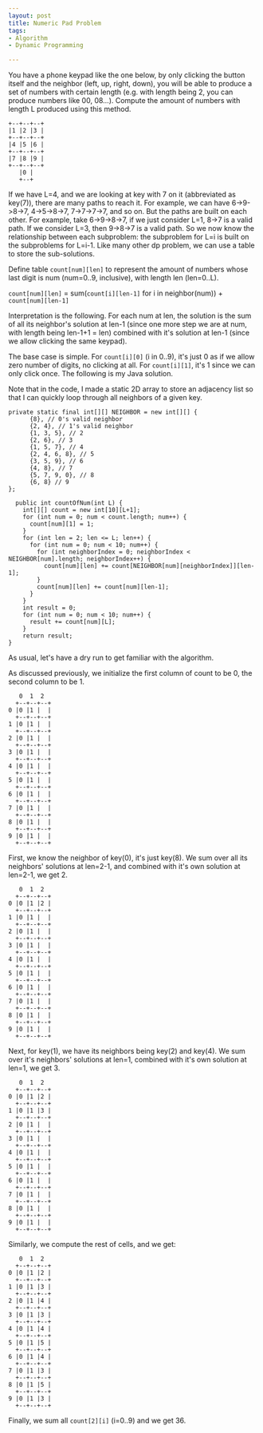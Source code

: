 ```yaml
---
layout: post
title: Numeric Pad Problem
tags:
- Algorithm
- Dynamic Programming

---
```

You have a phone keypad like the one below, by only clicking the button itself and the neighbor (left, up, right, down), you will be able to produce a set of numbers with certain length (e.g. with length being 2, you can produce numbers like 00, 08...). Compute the amount of numbers with length L produced using this method.

```
+--+--+--+
|1 |2 |3 |
+--+--+--+
|4 |5 |6 |
+--+--+--+
|7 |8 |9 |
+--+--+--+
   |0 |
   +--+
```

If we have L=4, and we are looking at key with 7 on it (abbreviated as key(7)), there are many paths to reach it. For example, we can have 6->9->8->7, 4->5->8->7, 7->7->7->7, and so on. But the paths are built on each other. For example, take 6->9->8->7, if we just consider L=1, 8->7 is a valid path. If we consider L=3, then 9->8->7 is a valid path. So we now know the relationship between each subproblem: the subproblem for L=i is built on the subproblems for L=i-1. Like many other dp problem, we can use a table to store the sub-solutions. 

Define table `count[num][len]` to represent the amount of numbers whose last digit is num (num=0..9, inclusive), with length len (len=0..L).

`count[num][len]` = sum(`count[i][len-1]` for i in neighbor(num)) + `count[num][len-1]`

Interpretation is the following. For each num at len, the solution is the sum of all its neighbor's solution at len-1 (since one more step we are at num, with length being len-1+1 = len) combined with it's solution at len-1 (since we allow clicking the same keypad).

The base case is simple. For `count[i][0]` (i in 0..9), it's just 0 as if we allow zero number of digits, no clicking at all. For `count[i][1]`, it's 1 since we can only click once. The following is my Java solution.

Note that in the code, I made a static 2D array to store an adjacency list so that I can quickly loop through all neighbors of a given key.

```
private static final int[][] NEIGHBOR = new int[][] {
      {8}, // 0's valid neighbor
      {2, 4}, // 1's valid neighbor
      {1, 3, 5}, // 2
      {2, 6}, // 3
      {1, 5, 7}, // 4
      {2, 4, 6, 8}, // 5
      {3, 5, 9}, // 6
      {4, 8}, // 7
      {5, 7, 9, 0}, // 8
      {6, 8} // 9
};

  public int countOfNum(int L) {
    int[][] count = new int[10][L+1];
    for (int num = 0; num < count.length; num++) {
      count[num][1] = 1;
    }
    for (int len = 2; len <= L; len++) {
      for (int num = 0; num < 10; num++) {
        for (int neighborIndex = 0; neighborIndex < NEIGHBOR[num].length; neighborIndex++) {
          count[num][len] += count[NEIGHBOR[num][neighborIndex]][len-1];
        }
        count[num][len] += count[num][len-1];
      }
    }
    int result = 0;
    for (int num = 0; num < 10; num++) {
      result += count[num][L];
    }
    return result;
}
```

As usual, let's have a dry run to get familiar with the algorithm.

As discussed previously, we initialize the first column of count to be 0, the second column to be 1.

```
   0  1  2
  +--+--+--+
0 |0 |1 |  |
  +--+--+--+
1 |0 |1 |  |
  +--+--+--+
2 |0 |1 |  |
  +--+--+--+
3 |0 |1 |  |
  +--+--+--+
4 |0 |1 |  |
  +--+--+--+
5 |0 |1 |  |
  +--+--+--+
6 |0 |1 |  |
  +--+--+--+
7 |0 |1 |  |
  +--+--+--+
8 |0 |1 |  |
  +--+--+--+
9 |0 |1 |  |
  +--+--+--+
```

First, we know the neighbor of key(0), it's just key(8). We sum over all its neighbors' solutions at len=2-1, and combined with it's own solution at len=2-1, we get 2.

```
   0  1  2
  +--+--+--+
0 |0 |1 |2 |
  +--+--+--+
1 |0 |1 |  |
  +--+--+--+
2 |0 |1 |  |
  +--+--+--+
3 |0 |1 |  |
  +--+--+--+
4 |0 |1 |  |
  +--+--+--+
5 |0 |1 |  |
  +--+--+--+
6 |0 |1 |  |
  +--+--+--+
7 |0 |1 |  |
  +--+--+--+
8 |0 |1 |  |
  +--+--+--+
9 |0 |1 |  |
  +--+--+--+
```

Next, for key(1), we have its neighbors being key(2) and key(4). We sum over it's neighbors' solutions at len=1, combined with it's own solution at len=1, we get 3.

```
   0  1  2
  +--+--+--+
0 |0 |1 |2 |
  +--+--+--+
1 |0 |1 |3 |
  +--+--+--+
2 |0 |1 |  |
  +--+--+--+
3 |0 |1 |  |
  +--+--+--+
4 |0 |1 |  |
  +--+--+--+
5 |0 |1 |  |
  +--+--+--+
6 |0 |1 |  |
  +--+--+--+
7 |0 |1 |  |
  +--+--+--+
8 |0 |1 |  |
  +--+--+--+
9 |0 |1 |  |
  +--+--+--+
```

Similarly, we compute the rest of cells, and we get: 

```
   0  1  2
  +--+--+--+
0 |0 |1 |2 |
  +--+--+--+
1 |0 |1 |3 |
  +--+--+--+
2 |0 |1 |4 |
  +--+--+--+
3 |0 |1 |3 |
  +--+--+--+
4 |0 |1 |4 |
  +--+--+--+
5 |0 |1 |5 |
  +--+--+--+
6 |0 |1 |4 |
  +--+--+--+
7 |0 |1 |3 |
  +--+--+--+
8 |0 |1 |5 |
  +--+--+--+
9 |0 |1 |3 |
  +--+--+--+
```

Finally, we sum all `count[2][i]` (i=0..9) and we get 36.